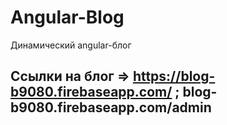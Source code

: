 # Angular-Blog
Динамический angular-блог 

## Ссылки на блог => https://blog-b9080.firebaseapp.com/ ; blog-b9080.firebaseapp.com/admin

